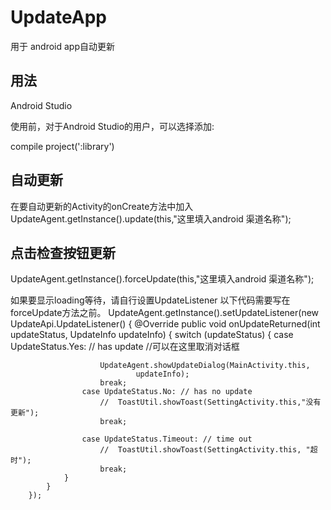 # UpdateApp
用于 android app自动更新

用法
------

Android Studio

使用前，对于Android Studio的用户，可以选择添加:

compile project(':library')



自动更新
------
   在要自动更新的Activity的onCreate方法中加入
   UpdateAgent.getInstance().update(this,"这里填入android 渠道名称");

点击检查按钮更新
------
 UpdateAgent.getInstance().forceUpdate(this,"这里填入android 渠道名称");
 
 如果要显示loading等待，请自行设置UpdateListener
 以下代码需要写在forceUpdate方法之前。
  UpdateAgent.getInstance().setUpdateListener(new UpdateApi.UpdateListener() {
            @Override
            public void onUpdateReturned(int updateStatus, UpdateInfo updateInfo) {
                switch (updateStatus) {
                    case UpdateStatus.Yes: // has update
                    //可以在这里取消对话框
                    
                        UpdateAgent.showUpdateDialog(MainActivity.this,
                                updateInfo);
                        break;
                    case UpdateStatus.No: // has no update
                        //  ToastUtil.showToast(SettingActivity.this,"没有更新");
                        break;
                    
                    case UpdateStatus.Timeout: // time out
                        //  ToastUtil.showToast(SettingActivity.this, "超时");
                        break;
                }
            }
        });
